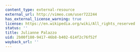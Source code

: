 ```yaml
---
content_type: external-resource
external_url: http://vimeo.com/user722244
has_external_license_warning: true
license: https://en.wikipedia.org/wiki/All_rights_reserved
status: ''
title: Julianne Palazzo
uid: 2b00f180-9417-46b8-b402-614f2c76f52f
wayback_url: ''
---
```


